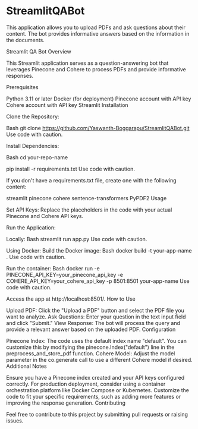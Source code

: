 # StreamlitQABot
This application allows you to upload PDFs and ask questions about their content. The bot provides informative answers based on the information in the documents.

Streamlit QA Bot
Overview

This Streamlit application serves as a question-answering bot that leverages Pinecone and Cohere to process PDFs and provide informative responses.

Prerequisites

Python 3.11 or later
Docker (for deployment)
Pinecone account with API key
Cohere account with API key
Streamlit
Installation

Clone the Repository:

Bash
git clone https://github.com/Yaswanth-Boggarapu/StreamlitQABot.git
Use code with caution.

Install Dependencies:

Bash
cd your-repo-name   

pip install -r requirements.txt
Use code with caution.

If you don't have a requirements.txt file, create one with the following content:

streamlit
pinecone
cohere
sentence-transformers
PyPDF2
Usage

Set API Keys:
Replace the placeholders in the code with your actual Pinecone and Cohere API keys.

Run the Application:

Locally:
Bash
streamlit run app.py
Use code with caution.

Using Docker: Build the Docker image:
Bash
docker build -t your-app-name .
Use code with caution.

Run the container:
Bash
docker run -e PINECONE_API_KEY=your_pinecone_api_key -e COHERE_API_KEY=your_cohere_api_key -p 8501:8501 your-app-name
Use code with caution.

Access the app at http://localhost:8501/.
How to Use

Upload PDF: Click the "Upload a PDF" button and select the PDF file you want to analyze.
Ask Questions: Enter your question in the text input field and click "Submit."
View Response: The bot will process the query and provide a relevant answer based on the uploaded PDF.
Configuration

Pinecone Index: The code uses the default index name "default". You can customize this by modifying the pinecone.Index("default") line in the preprocess_and_store_pdf function.
Cohere Model: Adjust the model parameter in the co.generate call to use a different Cohere model if desired.
Additional Notes

Ensure you have a Pinecone index created and your API keys configured correctly.
For production deployment, consider using a container orchestration platform like Docker Compose or Kubernetes.
Customize the code to fit your specific requirements, such as adding more features or improving the response generation.
Contributing

Feel free to contribute to this project by submitting pull requests or raising issues.
